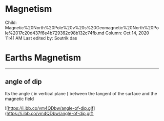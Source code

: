 # Magnetism

Child: Magnetic%20North%20Pole%20v%20s%20Geomagnetic%20North%20Pole%2017c20d437f6e4b729362c98b132c74fb.md
Column: Oct 14, 2020 11:41 AM
Last edited by: Soutrik das

# Earths Magnetism

---

## angle of dip

Its the angle ( in vertical plane ) between the tangent of the surface and the magnetic field

![https://i.ibb.co/vm4QDbw/angle-of-dip.gif](https://i.ibb.co/vm4QDbw/angle-of-dip.gif)
